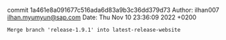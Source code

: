commit 1a461e8a091677c516ada6d83a9b3c36dd379d73
Author: ilhan007 <ilhan.myumyun@sap.com>
Date:   Thu Nov 10 23:36:09 2022 +0200

    Merge branch 'release-1.9.1' into latest-release-website
